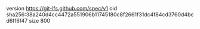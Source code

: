 version https://git-lfs.github.com/spec/v1
oid sha256:38a240d4cc4472a551906b11745180c8f2661f31dc4f84cd3760d4bcd6ff6f47
size 800
